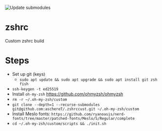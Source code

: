 ![Update submodules](https://github.com/aschereT/.zshrccust/workflows/Update%20submodules/badge.svg)
# zshrc
Custom zshrc build

# Steps

- Set up git (keys)
  - `sudo apt update && sudo apt upgrade && sudo apt install git zsh fish`
- `ssh-keygen -t ed25519`
- Install `oh-my-zsh` https://github.com/ohmyzsh/ohmyzsh
- `rm -r ~/.oh-my-zsh/custom`
- `git clone --depth=1 --recurse-submodules git@github.com:aschereT/.zshrccust.git ~/.oh-my-zsh/custom`
- Install Meslo fonts: `https://github.com/ryanoasis/nerd-fonts/tree/master/patched-fonts/Meslo/S/Regular/complete`
- `cd ~/.oh-my-zsh/custom/scripts && ./init.sh`
